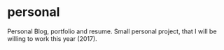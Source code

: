 # personal

Personal Blog, portfolio and resume. Small personal project, that I will be willing to work this year (2017).
